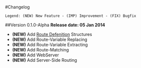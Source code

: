 #Changelog
```
Legend: (NEW) New Feature - (IMP) Improvement - (FIX) Bugfix
```

##Version 0.1.0-Alpha
**Release date: 05 Jan 2014**

- **(NEW)** Add [Route Defenition](https://github.com/SoftHai/Bulls-Eye/blob/master/doc/RouteDefenition.md) Structures
- **(NEW)** Add Route-Variable Replacing
- **(NEW)** Add Route-Variable Extracting
- **(NEW)** Add Route-Matching
- **(NEW)** Add WebServer
- **(NEW)** Add Server-Side Routing
